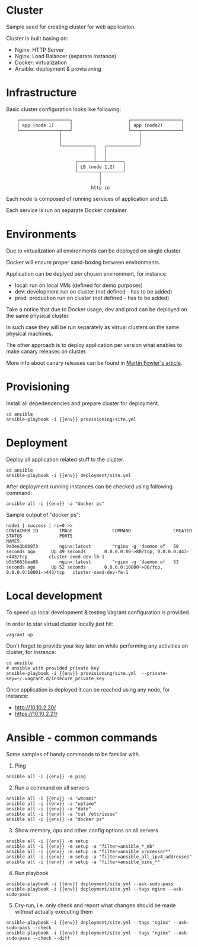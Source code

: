 # Cluster

Sample seed for creating cluster for web application.

Cluster is built basing on:

- Nginx: HTTP Server
- Nginx: Load Balancer (separate instance)
- Docker: virtualization 
- Ansible: deployment & provisioning

# Infrastructure

Basic cluster configuration looks like following:

```preformated
    ┌───────────────────┐                     ┌───────────────────┐
    │ app (node 1)      │                     │ app (node2)       │
    └───────────────┬───┘                     └───┬───────────────┘
                    │                             │
                    │                             │
                    └────────────┐   ┌────────────┘
                                 │   │
                                 │   │
                          ┌──────┴───┴──────┐
                          │ LB (node 1,2)   │
                          └────────┬────────┘
                                   │
                                   │
                                http in
```

Each node is composed of running services of application and LB.

Each service is run on separate Docker container.

# Environments 

Due to virtualization all environments can be deployed on single cluster.

Docker will ensure proper sand-boxing between environments.

Application can be deplyed per chosen environment, for instance:

- local: run on local VMs (defined for demo purposes)
- dev: development run on cluster (not defined - has to be added)
- prod: production run on cluster (not defined - has to be added)

Take a notice that due to Docker usage, dev and prod can be deployed on the same physical cluster.

In such case they will be run separately as virtual clusters on the same physical machines.

The other approach is to deploy application per version what enables to make canary releases on cluster.

More info about canary releases can be found in [Martin Fowler's article](http://martinfowler.com/bliki/CanaryRelease.html).

# Provisioning

Install all depedendencies and prepare cluster for deployment.

```shell
cd ansible
ansible-playbook -i {{env}} provisioning/site.yml
```

# Deployment

Deploy all application related stuff to the cluster. 

```shell
cd ansible
ansible-playbook -i {{env}} deployment/site.yml
```

After deployment running instances can be checked using following command:

```shell 
ansible all -i {{env}} -a "docker ps"
```

Sample output of "docker ps":

```preformated
node1 | success | rc=0 >>
CONTAINER ID        IMAGE               COMMAND                CREATED             STATUS              PORTS                                           NAMES
9a3ee3b0b973        nginx:latest        "nginx -g 'daemon of   50 seconds ago      Up 49 seconds       0.0.0.0:80->80/tcp, 0.0.0.0:443->443/tcp        cluster-seed-dev-lb-1   
b5b5663bea08        nginx:latest        "nginx -g 'daemon of   53 seconds ago      Up 52 seconds       0.0.0.0:10000->80/tcp, 0.0.0.0:10001->443/tcp   cluster-seed-dev-fe-1
```

# Local development

To speed up local development & testing Vagrant configuration is provided.

In order to star virtual cluster locally just hit:

```shell
vagrant up
```

Don't forget to provide your key later on while performing any activities on cluster, for instance:

```shell
cd ansible
# ansible with provided private key
ansible-playbook -i {{env}} provisioning/site.yml  --private-key=~/.vagrant.d/insecure_private_key
```

Once application is deployed it can be reached using any node, for instance:

* http://10.10.2.20/
* https://10.10.2.21/

# Ansible - common commands

Some samples of handy commands to be familiar with. 

1) Ping

```shell
ansible all -i {{env}} -m ping
```

2) Run a command on all servers

```shell
ansible all -i {{env}} -a "whoami"
ansible all -i {{env}} -a "uptime"
ansible all -i {{env}} -a "date"
ansible all -i {{env}} -a "cat /etc/issue"
ansible all -i {{env}} -a "docker ps"
```

3) Show memory, cpu and other config options on all servers

```shell
ansible all -i {{env}} -m setup
ansible all -i {{env}} -m setup -a "filter=ansible_*_mb"
ansible all -i {{env}} -m setup -a "filter=ansible_processor*"
ansible all -i {{env}} -m setup -a "filter=ansible_all_ipv4_addresses"
ansible all -i {{env}} -m setup -a "filter=ansible_bios_*"
```

4) Run playbook

```shell
ansible-playbook -i {{env}} deployment/site.yml --ask-sudo-pass
ansible-playbook -i {{env}} deployment/site.yml --tags nginx --ask-sudo-pass
```

5) Dry-run, i.e. only check and report what changes should be made without actually executing them

```shell
ansible-playbook -i {{env}} deployment/site.yml --tags "nginx" --ask-sudo-pass --check
ansible-playbook -i {{env}} deployment/site.yml --tags "nginx" --ask-sudo-pass --check --diff
```


